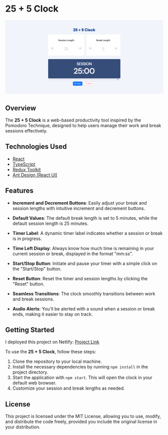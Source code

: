 # 25 + 5 Clock

![Application Screenshot](screenshot.png)

## Overview

The **25 + 5 Clock** is a web-based productivity tool inspired by the Pomodoro Technique, designed to help users manage their work and break sessions effectively.

## Technologies Used

- [React](https://react.dev/)
- [TypeScript](https://www.typescriptlang.org/)
- [Redux Toolkit](https://redux-toolkit.js.org/)
- [Ant Design (React UI)](https://ant.design/)

## Features

- **Increment and Decrement Buttons**: Easily adjust your break and session lengths with intuitive increment and decrement buttons.

- **Default Values**: The default break length is set to 5 minutes, while the default session length is 25 minutes.

- **Timer Label**: A dynamic timer label indicates whether a session or break is in progress.

- **Time Left Display**: Always know how much time is remaining in your current session or break, displayed in the format "mm:ss".

- **Start/Stop Button**: Initiate and pause your timer with a simple click on the "Start/Stop" button.

- **Reset Button**: Reset the timer and session lengths by clicking the "Reset" button.

- **Seamless Transitions**: The clock smoothly transitions between work and break sessions.

- **Audio Alerts**: You'll be alerted with a sound when a session or break ends, making it easier to stay on track.

## Getting Started

I deployed this project on Netlify: [Project Link](https://netlify.user.x)

To use the **25 + 5 Clock**, follow these steps:

1. Clone the repository to your local machine.
2. Install the necessary dependencies by running `npm install` in the project directory.
3. Start the application with `npm start`. This will open the clock in your default web browser.
4. Customize your session and break lengths as needed.

## License

This project is licensed under the MIT License, allowing you to use, modify, and distribute the code freely, provided you include the original license in your distribution.
